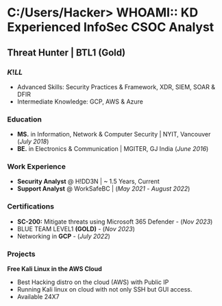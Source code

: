 # C:/Users/Hacker> WHOAMI:: KD   Experienced InfoSec CSOC Analyst
## Threat Hunter | BTL1 (Gold)

### $K!LL$
- Advanced Skills: Security Practices & Framework, XDR, SIEM, SOAR & DFIR
- Intermediate Knowledge: GCP, AWS & Azure

### Education
- **MS.** in Information, Network & Computer Security | NYIT, Vancouver (_July 2018_)
- **BE.** in Electronics & Communication | MGITER, GJ India (_June 2016_)

### Work Experience
- **Security Analyst** @ H!DD3N | ~ 1.5 Years, Current
- **Support Analyst** @ WorkSafeBC | (_May 2021_ - _August 2022_)

### Certifications
- **SC-200:** Mitigate threats using Microsoft 365 Defender - (_Nov 2023_)
- BLUE TEAM LEVEL1 **(GOLD)** - (_Nov 2023_)
- Networking in **GCP** - (_July 2022_)

### Projects
**Free Kali Linux in the AWS Cloud**
 - Best Hacking distro on the cloud (AWS) with Public IP
 - Running Kali linux on cloud with not only SSH but GUI access.
 - Available 24X7
